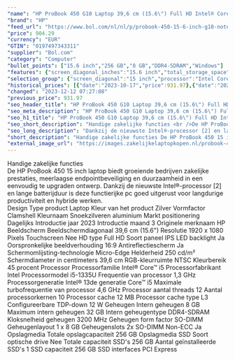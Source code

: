 ```yaml
---
"name": "HP ProBook 450 G10 Laptop 39,6 cm (15.6\") Full HD Intel® Core™ i5 i5-1335U 8 GB DDR4-SDRAM 256 GB SSD Wi-Fi 6E (802.11ax) Windows 11 Pro Zilver"
"brand": "HP"
"feed_url": "https://www.bol.com/nl/nl/p/probook-450-15-6-inch-g10-notebook-pc-wolf-pro-security-edition-15-6-windows-11-pro-intel-core-i5-8gb-ram-256gb-ssd-fhd/9300000149930561"
"price": 904.29
"currency": "EUR"
"GTIN": "0197497343311"
"supplier": "Bol.com"
"category": "Computer"
"bullet_points": ["15.6 inch","256 GB","8 GB","DDR4-SDRAM","Windows"]
"features": {"screen_diagonal_inches":"15.6 inch","total_storage_space":"256 GB","memory_size":"8 GB","memory_type":"DDR4-SDRAM","operating_system":"Windows"}
"selection_group": {"screen_diagonal":"15 inch","processor":"Intel Core i5","changed_price_past_3_days":true,"product_family":"Probook"}
"historical_prices": [{"date":"2023-10-17","price":931.97},{"date":"2023-12-12","price":904.29}]
"changed": "2023-12-12 07:27:08"
"previous_price": 931.97
"seo_header_title": "HP ProBook 450 G10 Laptop 39,6 cm (15.6\") Full HD Intel® Core™ i5 i5-1335U 8 GB DDR4-SDRAM 256 GB SSD Wi-Fi 6E (802.11ax) Windows 11 Pro Zilver"
"seo_meta_description": "HP ProBook 450 G10 Laptop 39,6 cm (15.6\") Full HD Intel® Core™ i5 i5-1335U 8 GB DDR4-SDRAM 256 GB SSD Wi-Fi 6E (802.11ax) Windows 11 Pro Zilver"
"seo_h1_title": "HP ProBook 450 G10 Laptop 39,6 cm (15.6\") Full HD Intel® Core™ i5 i5-1335U 8 GB DDR4-SDRAM 256 GB SSD Wi-Fi 6E (802.11ax) Windows 11 Pro Zilver"
"seo_short_description": "Handige zakelijke functies <br />De HP ProBook 450 15 inch laptop biedt groeiende bedrijven zakelijke prestaties, meerlaagse endpointbeveiliging en duurzaamheid in een eenvoudig te upgraden ontwerp."
"seo_long_description": "Dankzij de nieuwste Intel®-processor [2] en lange batterijduur is deze functierijke pc goed uitgerust voor langdurige productiviteit en hybride werken. <br /> Design Type product Laptop Kleur van het product Zilver Vormfactor Clamshell Kleurnaam Snoekzilveren aluminium Markt positionering Dagelijks Introductie jaar 2023 Introductie maand 3 Originele merknaam HP Beeldscherm Beeldschermdiagonaal 39,6 cm (15. 6\") Resolutie 1920 x 1080 Pixels Touchscreen Nee HD type Full HD Soort paneel IPS LED backlight Ja Oorspronkelijke beeldverhouding 16:9 Antireflectiescherm Ja Schermomlijsting-technologie Micro-Edge Helderheid 250 cd/m² Schermdiameter in centimeters 39,6 cm RGB-kleurruimte NTSC Kleurbereik 45 procent Processor Processorfamilie Intel® Core™ i5 Processorfabrikant Intel Processormodel i5-1335U Frequentie van processor 1,3 GHz Processorgeneratie Intel® 13de generatie Core™ i5 Maximale turbofrequentie van processor 4,6 GHz Processor aantal threads 12 Aantal processorkernen 10 Processor cache 12 MB Processor cache type L3 Configureerbare TDP-down 12 W Geheugen Intern geheugen 8 GB Maximum intern geheugen 32 GB Intern geheugentype DDR4-SDRAM Kloksnelheid geheugen 3200 MHz Geheugen form factor SO-DIMM Geheugenlayout 1 x 8 GB Geheugenslots 2x SO-DIMM Non-ECC Ja Opslagmedia Totale opslagcapaciteit 256 GB Opslagmedia SSD Soort optische drive Nee Totale capaciteit SSD's 256 GB Aantal geïnstalleerde SSD's 1 SSD capaciteit 256 GB SSD interfaces PCI Express"
"short_description": "Handige zakelijke functies De HP ProBook 450 15 inch laptop biedt groeiende bedrijven zakelijke prestaties, meerlaagse endpointbeveiliging en duurzaamheid in een eenvoudig te upgraden ontwerp. Dankzij de nieuwste Intel®-processor [2] en lange batterijduur is deze functierijke pc goed uitgerust voor langdurige productiviteit en hybride werken. Design Type product Laptop Kleur van het product Zilver Vormfactor Clamshell Kleurnaam Snoekzilveren aluminium Markt positionering Dagelijks Introductie jaar 2023 Introductie maand 3 Originele merknaam HP Beeldscherm Beeldschermdiagonaal 39,6 cm (15.6\") Resolutie 1920 x 1080 Pixels Touchscreen Nee HD type Full HD Soort paneel IPS LED backlight Ja Oorspronkelijke beeldverhouding 16:9 Antireflectiescherm Ja Schermomlijsting-technologie Micro-Edge Helderheid 250 cd/m² Schermdiameter in centimeters 39,6 cm RGB-kleurruimte NTSC Kleurbereik 45 procent Processor Processorfamilie Intel® Core™ i5 Processorfabrikant Intel Processormodel i5-1335U Frequentie van processor 1,3 GHz Processorgeneratie Intel® 13de generatie Core™ i5 Maximale turbofrequentie van processor 4,6 GHz Processor aantal threads 12 Aantal processorkernen 10 Processor cache 12 MB Processor cache type L3 Configureerbare TDP-down 12 W Geheugen Intern geheugen 8 GB Maximum intern geheugen 32 GB Intern geheugentype DDR4-SDRAM Kloksnelheid geheugen 3200 MHz Geheugen form factor SO-DIMM Geheugenlayout 1 x 8 GB Geheugenslots 2x SO-DIMM Non-ECC Ja Opslagmedia Totale opslagcapaciteit 256 GB Opslagmedia SSD Soort optische drive Nee Totale capaciteit SSD's 256 GB Aantal geïnstalleerde SSD's 1 SSD capaciteit 256 GB SSD interfaces PCI Express"
"external_image_url": "https://images.zakelijkelaptopkopen.nl/probook-450-15-6-inch-g10-notebook-pc-wolf-pro-security-edition-15-6-windows-11-pro-intel-core-i5-8gb-ram-256gb-ssd-fhd.webp"
---
```


Handige zakelijke functies <br />De HP ProBook 450 15 inch laptop biedt groeiende bedrijven zakelijke prestaties, meerlaagse endpointbeveiliging en duurzaamheid in een eenvoudig te upgraden ontwerp. Dankzij de nieuwste Intel®-processor [2] en lange batterijduur is deze functierijke pc goed uitgerust voor langdurige productiviteit en hybride werken. <br /> Design Type product Laptop Kleur van het product Zilver Vormfactor Clamshell Kleurnaam Snoekzilveren aluminium Markt positionering Dagelijks Introductie jaar 2023 Introductie maand 3 Originele merknaam HP Beeldscherm Beeldschermdiagonaal 39,6 cm (15.6") Resolutie 1920 x 1080 Pixels Touchscreen Nee HD type Full HD Soort paneel IPS LED backlight Ja Oorspronkelijke beeldverhouding 16:9 Antireflectiescherm Ja Schermomlijsting-technologie Micro-Edge Helderheid 250 cd/m² Schermdiameter in centimeters 39,6 cm RGB-kleurruimte NTSC Kleurbereik 45 procent Processor Processorfamilie Intel® Core™ i5 Processorfabrikant Intel Processormodel i5-1335U Frequentie van processor 1,3 GHz Processorgeneratie Intel® 13de generatie Core™ i5 Maximale turbofrequentie van processor 4,6 GHz Processor aantal threads 12 Aantal processorkernen 10 Processor cache 12 MB Processor cache type L3 Configureerbare TDP-down 12 W Geheugen Intern geheugen 8 GB Maximum intern geheugen 32 GB Intern geheugentype DDR4-SDRAM Kloksnelheid geheugen 3200 MHz Geheugen form factor SO-DIMM Geheugenlayout 1 x 8 GB Geheugenslots 2x SO-DIMM Non-ECC Ja Opslagmedia Totale opslagcapaciteit 256 GB Opslagmedia SSD Soort optische drive Nee Totale capaciteit SSD's 256 GB Aantal geïnstalleerde SSD's 1 SSD capaciteit 256 GB SSD interfaces PCI Express